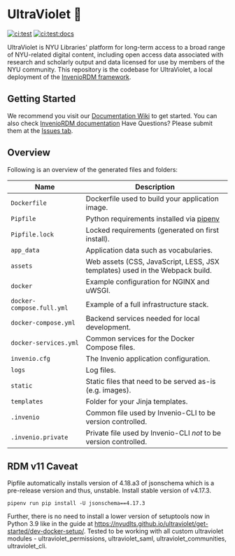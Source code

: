 # UltraViolet 💜
[![ci:test](https://github.com/nyudlts/ultraviolet/workflows/ci:test/badge.svg)](https://github.com/nyudlts/ultraviolet/actions)
[![ci:test:docs](https://github.com/nyudlts/ultraviolet/workflows/ci:test:docs/badge.svg)](https://nyudlts.github.io/ultraviolet/)

UltraViolet is NYU Libraries' platform for long-term access to a broad range of NYU-related digital content, including open access data associated with research and scholarly output and data licensed for use by members of the NYU community. This repository is the codebase for UltraViolet, a local deployment of the [InvenioRDM framework](https://inveniordm.docs.cern.ch/).

## Getting Started


We recommend you visit our [Documentation Wiki](https://nyudlts.github.io/ultraviolet/) to get started. 
You can also check [InvenioRDM documentation](https://inveniordm.docs.cern.ch/)
Have Questions? Please submit them at the [Issues tab](https://github.com/nyudlts/ultraviolet/issues).


## Overview

Following is an overview of the generated files and folders:

| Name | Description |
|---|---|
| ``Dockerfile`` | Dockerfile used to build your application image. |
| ``Pipfile`` | Python requirements installed via [pipenv](https://pipenv.pypa.io) |
| ``Pipfile.lock`` | Locked requirements (generated on first install). |
| ``app_data`` | Application data such as vocabularies. |
| ``assets`` | Web assets (CSS, JavaScript, LESS, JSX templates) used in the Webpack build. |
| ``docker`` | Example configuration for NGINX and uWSGI. |
| ``docker-compose.full.yml`` | Example of a full infrastructure stack. |
| ``docker-compose.yml`` | Backend services needed for local development. |
| ``docker-services.yml`` | Common services for the Docker Compose files. |
| ``invenio.cfg`` | The Invenio application configuration. |
| ``logs`` | Log files. |
| ``static`` | Static files that need to be served as-is (e.g. images). |
| ``templates`` | Folder for your Jinja templates. |
| ``.invenio`` | Common file used by Invenio-CLI to be version controlled. |
| ``.invenio.private`` | Private file used by Invenio-CLI *not* to be version controlled. |

## RDM v11 Caveat

Pipfile automatically installs version of 4.18.a3 of jsonschema which is a pre-release version and thus, unstable. Install
stable version of v4.17.3. 

```
pipenv run pip install -U jsonschema==4.17.3
```

Further, there is no need to install a lower version of setuptools now in Python 3.9 like in the guide at https://nyudlts.github.io/ultraviolet/get-started/dev-docker-setup/. Tested to be working with all custom 
ultraviolet modules - ultraviolet_permissions, ultraviolet_saml, ultraviolet_communities, ultraviolet_cli.